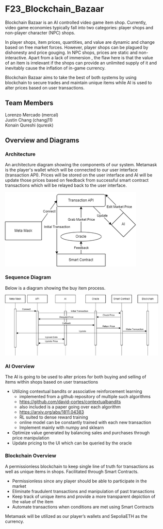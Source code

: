 # F23_Blockchain_Bazaar
Blockchain Bazaar is an AI controlled video game item shop. Currently, video game economies typically fall into two categories: player shops and non-player character (NPC) shops. 

In player shops, item prices, quantities, and value are dynamic and change based on free market forces. However, player shops can be plagued by dishonesty and price gouging. In NPC shops, prices are static and non-interactive. Apart from a lack of immersion , the flaw here is that the value of an item is irrelevant if the shops can provide an unlimited supply of it and inevitably cause the inflation of in-game currency.

Blockchain Bazaar aims to take the best of both systems by using blockchain to secure trades and maintain unique items while AI is used to alter prices based on user transactions.

## Team Members
Lorenzo Mercado (mercal)  
Justin Chang (changj11)  
Konain Qureshi (quresk)

## Overview and Diagrams

### Architecture
An architecture diagram showing the components of our system. Metamask is the player's wallet which will be connected to our user interface (transaction API). Prices will be stored on the user interface and AI will be update those prices based on feedback from successful smart contract transactions which will be relayed back to the user interface.

![High-level Diagram for Architecture/Component](./assets/Architecture%20Diagram.png)

### Sequence Diagram
Below is a diagram showing the buy item process.

![High-level Diagram for Architecture/Component](./assets/Sequence%20Diagram.png)

### AI Overview
The AI is going to be used to alter prices for both buying and selling of items within shops based on user transactions
- Utilizing contextual bandits or associative reinforcement learning
    - implemented from a github repository of multiple such algorithms
    - https://github.com/david-cortes/contextualbandits
    - also included is a paper going over each algorithm
    - https://arxiv.org/abs/1811.04383
    - RL suited to dense reward training
    - online model can be constantly trained with each new transaction
    - Implement mainly with numpy and sklearn
- Optimize value generated by balancing sales and purchases through price manipulation
- Update pricing to the UI which can be queried by the oracle

### Blockchain Overview
A permissionless blockchain to keep single line of truth for transactions as well as unique items in shops. Facilitated through Smart Contracts.
- Permissionless since any player should be able to participate in the market
- Eliminate fraudulent transactions and manipulation of past transactions
- Keep track of unique items and provide a more transparent depiction of the value of the item
- Automate transactions when conditions are met using Smart Contracts

Metamask will be utilized as our player’s wallets and SepoliaETH as the currency.

